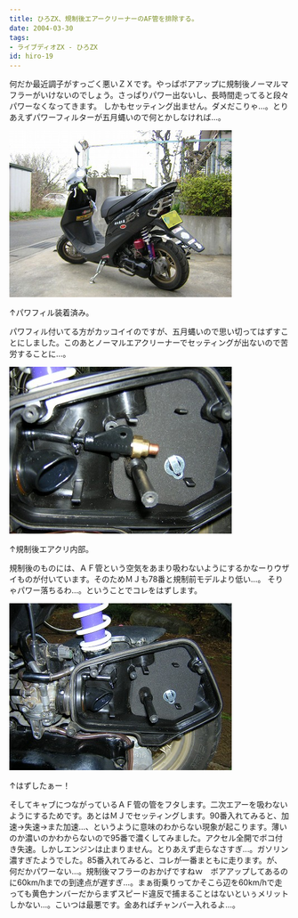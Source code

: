```yaml
---
title: ひろZX、規制後エアークリーナーのAF管を排除する。
date: 2004-03-30
tags:
- ライブディオZX - ひろZX
id: hiro-19
---
```



<p class="sentence spacing10">何だか最近調子がすっごく悪いＺＸです。やっぱボアアップに規制後ノーマルマフラーがいけないのでしょう。さっぱりパワー出ないし、長時間走ってると段々パワーなくなってきます。 しかもセッティング出ません。ダメだこりゃ...。とりあえずパワーフィルターが五月蝿いので何とかしなければ...。</p>
<div class="center spacing"><img src="/photo/diary/2004.03.30_zx1.jpg" alt=""></div>
<p class="sentence">↑パワフィル装着済み。</p>
<p class="sentence spacing10">パワフィル付いてる方がカッコイイのですが、五月蝿いので思い切ってはずすことにしました。このあとノーマルエアクリーナーでセッティングが出ないので苦労することに...。</p>
<div class="center spacing"><img src="/photo/diary/2004.03.30_zx2.jpg" alt=""></div>
<p class="sentence">↑規制後エアクリ内部。</p>
<p class="sentence spacing10">規制後のものには、ＡＦ管という空気をあまり吸わないようにするかなーりウザイものが付いています。そのためＭＪも78番と規制前モデルより低い...。 そりゃパワー落ちるわ...。ということでコレをはずします。 </p>
<div class="center spacing"><img src="/photo/diary/2004.03.30_zx3.jpg" alt=""></div>
<p class="sentence">↑はずしたぁー！</p>
<p class="sentence">そしてキャブにつながっているＡＦ管の管をフタします。二次エアーを吸わないようにするためです。あとはＭＪでセッティングします。90番入れてみると、加速→失速→また加速...、というように意味のわからない現象が起こります。薄いのか濃いのかわからないので95番で濃くしてみました。アクセル全開でボコ付き失速。しかしエンジンは止まりません。とりあえず走らなさすぎ...。ガソリン濃すぎたようでした。85番入れてみると、コレが一番まともに走ります。が、何だかパワーない...。規制後マフラーのおかげですねｗ　ボアアップしてあるのに60km/hまでの到達点が遅すぎ...。まぁ街乗りってかそこら辺を60km/hで走っても黄色ナンバーだからまずスピード違反で捕まることはないといぅメリットしかない...。こいつは最悪です。金あればチャンバー入れるよ...。</p>

